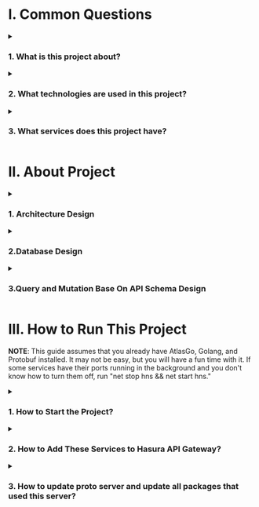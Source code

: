 # I. Common Questions

<details>
	<summary><h3>1. What is this project about?</h3></summary>

- The project description can be found [here](./problem.pdf)

</details>
<!--  -->
<details>
	<summary><h3>2. What technologies are used in this project?</h3></summary>

- Golang
- GraphQL
- Database schema management (AtlasGo)
- Hasura
- gRPC
- Message Queue (RabbitMQ)
</details>
<!--  -->
<details>
	<summary><h3>3. What services does this project have?</h3></summary>

- Auths Service (Authentication)
- Hasura API Gateway (Supergraph, Authorization)
- Hasura Cache
- Contracts Service
- Users Service
- Withdraw Requests Service
- Mails Service
- gRPC API Gateway
- Proto Server (Stores protocol buffer and its generated files)
</details>
<!--  -->


# II. About Project
<details>
	<summary><h3>1. Architecture Design</h3></summary>

![Design](./assets/design.jpg)
</details>
<details>
	<summary><h3>2.Database Design</h3></summary>

![Design](./assets/database.png)
</details>
<details>
	<summary><h3>3.Query and Mutation Base On API Schema Design</h3></summary>
<details>
	<summary><h5>3-1.Arrange Collection Date</h5></summary>

![Design](./assets/graphql_base_project/arrangeCollectionDate.png)
</details>
<details>
	<summary><h5>3-2.Exchange Token</h5></summary>

![Design](./assets/graphql_base_project/exchangeToken.png)
</details>
<details>
	<summary><h5>3-3.Change status to collected</h5></summary>

![Design](./assets/graphql_base_project/collected.png)
</details>
<details>
	<summary><h5>3-4.Create withdraw Request</h5></summary>

![Design](./assets/graphql_base_project/createRequest.png)
</details>
<details>
	<summary><h5>3-5.Get All Contracts</h5></summary>

![Design](./assets/graphql_base_project/getAllContracts.png)
</details><details>
	<summary><h5>3-6.Get Contractor By ID</h5></summary>

![Design](./assets/graphql_base_project/getContractorByID.png)
</details>
<details>
	<summary><h5>3-7.Get Vendor By ID</h5></summary>

![Design](./assets/graphql_base_project/getVendorByID.png)
</details><details>
	<summary><h5>3-8.Get Token(Login)</h5></summary>

![Design](./assets/graphql_base_project/getToken.png)
</details><details>
	<summary><h5>3-9.Logout</h5></summary>

![Design](./assets/graphql_base_project/logout.png)
</details><details>
	<summary><h5>3-10.Get Contractors</h5></summary>

![Design](./assets/graphql_base_project/getContractors.png)
</details><details>
	<summary><h5>3-11.Get Vendor</h5></summary>

![Design](./assets/graphql_base_project/getVendors.png)
</details><details>
	<summary><h5>3-12.Get Withdraw Request</h5></summary>

![Design](./assets/graphql_base_project/getWithdrawRequestWithInfo.png)
</details><details>
	<summary><h5>3-13.Change status to readyToCollect</h5></summary>

![Design](./assets/graphql_base_project/readyToCollect.png)
</details>








</details>




# III. How to Run This Project

**NOTE**: This guide assumes that you already have AtlasGo, Golang, and Protobuf installed. It may not be easy, but you will have a fun time with it. If some services have their ports running in the background and you don't know how to turn them off, run "net stop hns && net start hns."

<details>
	<summary><h3>1. How to Start the Project?</h3></summary>
1.1: Go to each service folder and run the following commands:
- `make up` (for docker-compose)
- `make migratedb` (for the database)

1.2: Configure the .env file in **_each service_**. You can use mine as a reference. The .yaml files also use .env as environment variables, so you don't need to configure the .yaml file.
![Design](./assets/env_config.PNG)

1.3: You need to create 6 command terminals and run 6 Makefile commands. It was configured to work perfectly on Windows, so it's best not to make changes.

![Design](./assets/run_6_services.PNG)

1.4: The link to each service will appear in the terminals. Click on it to open the GraphQL playground. The Email service interface will run on port 8025.

</details>
<!--  -->
<details>
	<summary><h3>2. How to Add These Services to Hasura API Gateway?</h3></summary>
2.1: Create a project and go to the Hasura Cloud environment.

2.2: Enable HASURA_GRAPHQL_ENABLE_REMOTE_SCHEMA_PERMISSIONS.

2.3: Enable and fill in HASURA_GRAPHQL_JWT_SECRET as follows:

```json
{
"key": "the secret key here must match the secret key in the project",
"type": "HS256"
}
```
<br>

2.4: Make your service available online on a website. Here, I will use ngrok. You will need at least 2 ngrok accounts (free) and divide your services the way you like in ngrok1.yml and ngrok2.yml.

![Design](./assets/ngrok_config.PNG)

2.5: Add these services to the remote schema. Fill in all prefixes and suffixes of each service with different names. For example, if you add your users service, configure "GraphQL Customizations" like this:

![Design](./assets/prefix_suffix_hasura.PNG)
- You cannot use Apollo because Apollo doesn't have this feature, so you will need to modify your node interface names (node and nodes).

2.6: Configure the authorization and relationships, and modify your code to match the Hasura config (quite challenging).
- Note that if you use ngrok (or other free services) like me, each time you want to configure your authorization, you need to start from scratch because the URL will change, and Hasura breaks when the URL changes. Somehow, you cannot change the URL. This step takes about 1 to 1.5 hours to complete.

2.7: Test it!!!

</details>

<details>
	<summary><h3>3. How to update proto server and update all packages that used this server?</h3></summary>

3.1: Go to the proto server folder and run the following commands: make git 

- Enter message commit and version (version should be 1.x.x)

3.2: Go to main project folder and run the following commands: make proto 

- Enter the version(tag) you push in step 3.1.

3.3: Wait for a second, all packages that used proto server will be updated.
</details>